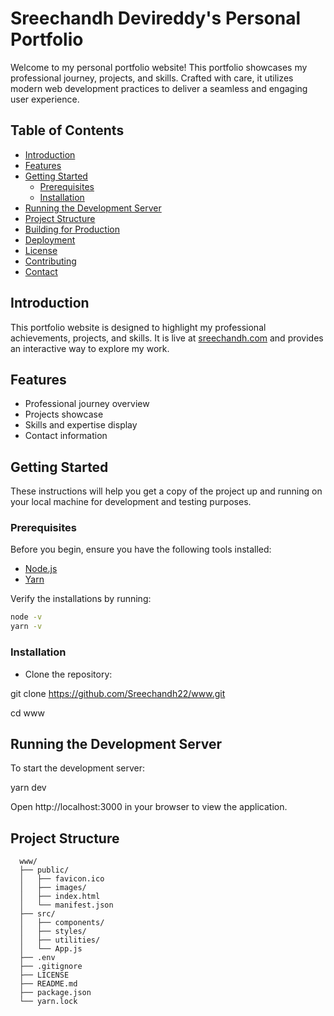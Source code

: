 # Sreechandh Devireddy's Personal Portfolio

Welcome to my personal portfolio website! This portfolio showcases my professional journey, projects, and skills. Crafted with care, it utilizes modern web development practices to deliver a seamless and engaging user experience.

## Table of Contents

- [Introduction](#introduction)
- [Features](#features)
- [Getting Started](#getting-started)
  - [Prerequisites](#prerequisites)
  - [Installation](#installation)
- [Running the Development Server](#running-the-development-server)
- [Project Structure](#project-structure)
- [Building for Production](#building-for-production)
- [Deployment](#deployment)
- [License](#license)
- [Contributing](#contributing)
- [Contact](#contact)

## Introduction

This portfolio website is designed to highlight my professional achievements, projects, and skills. It is live at [sreechandh.com](https://sreechandh.com) and provides an interactive way to explore my work.

## Features

- Professional journey overview
- Projects showcase
- Skills and expertise display
- Contact information

## Getting Started

These instructions will help you get a copy of the project up and running on your local machine for development and testing purposes.

### Prerequisites

Before you begin, ensure you have the following tools installed:

- [Node.js](https://nodejs.org/en/download/)
- [Yarn](https://classic.yarnpkg.com/en/docs/install/)

Verify the installations by running:

```sh
node -v
yarn -v
```

### Installation

  - Clone the repository:

   git clone https://github.com/Sreechandh22/www.git
   
   cd www

## Running the Development Server

To start the development server:

yarn dev

Open http://localhost:3000 in your browser to view the application.

## Project Structure

      www/
      ├── public/
      │   ├── favicon.ico
      │   ├── images/
      │   ├── index.html
      │   └── manifest.json
      ├── src/
      │   ├── components/
      │   ├── styles/
      │   ├── utilities/
      │   └── App.js
      ├── .env
      ├── .gitignore
      ├── LICENSE
      ├── README.md
      ├── package.json
      └── yarn.lock
